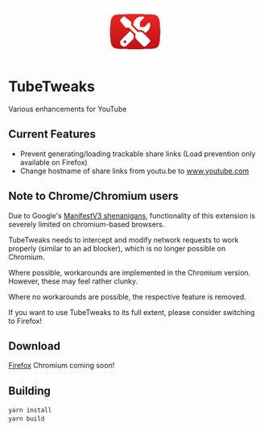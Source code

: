<p align="center"><img src="./static/assets/logo_128x128.png" alt="Logo" width="100"></p>

# TubeTweaks
Various enhancements for YouTube

## Current Features
- Prevent generating/loading trackable share links (Load prevention only available on Firefox)
- Change hostname of share links from youtu.be to www.youtube.com

## Note to Chrome/Chromium users
Due to Google's [ManifestV3 shenanigans](https://youtu.be/8KWCLhHrblE?t=206), functionality of this extension is severely limited on chromium-based browsers. 

TubeTweaks needs to intercept and modify network requests to work properly (similar to an ad blocker), which is no longer possible on Chromium.

Where possible, workarounds are implemented in the Chromium version. However, these may feel rather clunky. 

Where no workarounds are possible, the respective feature is removed.

If you want to use TubeTweaks to its full extent, please consider switching to Firefox!

## Download
[Firefox](https://addons.mozilla.org/en-US/firefox/addon/tubetweaks/)
Chromium coming soon!

## Building
```sh
yarn install
yarn build
```
